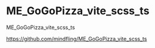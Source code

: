 # ME_GoGoPizza_vite_scss_ts
 ME_GoGoPizza_vite_scss_ts

https://github.com/mindfling/ME_GoGoPizza_vite_scss_ts

